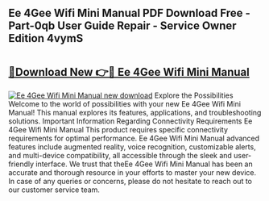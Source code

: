 ## Ee 4Gee Wifi Mini Manual PDF Download Free - Part-0qb User Guide Repair - Service Owner Edition 4vymS

# <h2><a href="http://cf11395.oget.top/?id=Ee+4Gee+Wifi+Mini+Manual">🔗Download New 👉🔴 Ee 4Gee Wifi Mini Manual</a></h2>

[![Ee 4Gee Wifi Mini Manual new download](https://i.imgur.com/5g1atiW.png)](http://cf11395.oget.top/?id=Ee+4Gee+Wifi+Mini+Manual)
Explore the Possibilities Welcome to the world of possibilities with your new Ee 4Gee Wifi Mini Manual! This manual explores its features, applications, and troubleshooting solutions. Important Information Regarding Connectivity Requirements Ee 4Gee Wifi Mini Manual This product requires specific connectivity requirements for optimal performance. Ee 4Gee Wifi Mini Manual advanced features include augmented reality, voice recognition, customizable alerts, and multi-device compatibility, all accessible through the sleek and user-friendly interface. We trust that theEe 4Gee Wifi Mini Manual has been an accurate and thorough resource in your efforts to master your new device. In case of any queries or concerns, please do not hesitate to reach out to our customer service team.

